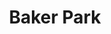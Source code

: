 ---
title: Baker Park
phone: (408) 379-8440
website: https://midpenproperty.midpen-housing.org/propertydetail?id=a0n46000003MN2CAAW
management: MidPen Property Management Corporation
tags: []
---